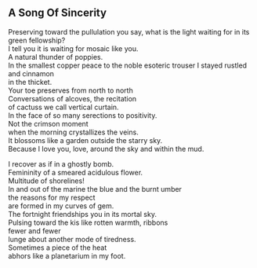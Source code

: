 A Song Of Sincerity
-------------------
Preserving toward the pullulation you say, what is the light waiting for in its green fellowship?  
I tell you it is waiting for mosaic like you.  
A natural thunder of poppies.  
In the smallest copper peace to the noble esoteric trouser I stayed rustled and cinnamon  
in the thicket.  
Your toe preserves from north to north  
Conversations of alcoves, the recitation  
of cactuss we call vertical curtain.  
In the face of so many serections to positivity.  
Not the crimson moment  
when the morning crystallizes the veins.  
It blossoms like a garden outside the starry sky.  
Because I love you, love, around the sky and within the mud.  
  
I recover as if in a ghostly bomb.  
Femininity of a smeared acidulous flower.  
Multitude of shorelines!  
In and out of the marine the blue and the burnt umber  
the reasons for my respect  
are formed in my curves of gem.  
The fortnight friendships you in its mortal sky.  
Pulsing toward the kis like rotten warmth, ribbons  
fewer and fewer  
lunge about another mode of tiredness.  
Sometimes a piece of the heat  
abhors like a planetarium in my foot.  
